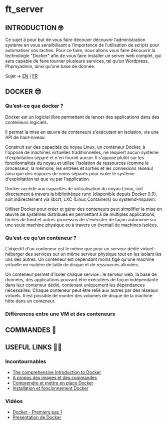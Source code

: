 # ft_server

## INTRODUCTION 🤓

Ce sujet à pour but de vous faire découvir découvrir l’administration système en vous sensibilisant a l’importance de l’utilisation de scripts pour automatiser vos taches. Pour ce faire, nous allons vous faire découvrir la technologie "Docker" afin de vous faire installer un server web complet, qui sera capable de faire tourner plusieurs services, tel qu’un Wordpress, Phpmyadmin, ainsi qu’une base de donnée.

Sujet -> [EN](https://github.com/tinaserra/ft_server/blob/master/links/ft_server_en.pdf) | [FR](https://github.com/tinaserra/ft_server/blob/master/links/ft_server_fr.pdf)

## DOCKER 😎

### Qu’est-ce que docker ?

Docker est un logiciel libre permettant de lancer des applications dans des conteneurs logiciels.

Il permet la mise en œuvre de conteneurs s'exécutant en isolation, via une API de haut-niveau. 

Construit sur des capacités du noyau Linux, un conteneur Docker, à l'opposé de machines virtuelles traditionnelles, ne requiert aucun système d'exploitation séparé et n'en fournit aucun. Il s'appuie plutôt sur les fonctionnalités du noyau et utilise l'isolation de ressources (comme le processeur, la mémoire, les entrées et sorties et les connexions réseau) ainsi que des espaces de noms séparés pour isoler le système d'exploitation tel que vu par l'application. 

Docker accède aux capacités de virtualisation du noyau Linux, soit directement à travers la bibliothèque runc (disponible depuis Docker 0.9), soit indirectement via libcrt, LXC (Linux Containers) ou systemd-nspawn.

Utiliser Docker pour créer et gérer des conteneurs peut simplifier la mise en œuvre de systèmes distribués en permettant à de multiples applications, tâches de fond et autres processus de s'exécuter de façon autonome sur une seule machine physique ou à travers un éventail de machines isolées. 

### Qu’est-ce qu’un conteneur ?

L'objectif d'un conteneur est le même que pour un serveur dédié virtuel : héberger des services sur un même serveur physique tout en les isolant les uns des autres. 
Un conteneur est cependant moins figé qu'une machine virtuelle en matière de taille de disque et de ressources allouées.

Un conteneur permet d'isoler chaque service : le serveur web, la base de données, des applications pouvant être exécutées de façon indépendante dans leur conteneur dédié, contenant uniquement les dépendances nécessaires. 
Chaque conteneur peut être relié aux autres par des réseaux virtuels. Il est possible de monter des volumes de disque de la machine hôte dans un conteneur.

### Différences entre une VM et des conteneurs

## COMMANDES 🦁

## USEFUL LINKS 🤙🏼

### Incontournables

* [The comprehensive Introduction to Docker](http://blog.brew.com.hk/introduction-to-docker/)
* [A propos des images et des commandes](https://www.wanadev.fr/24-tuto-docker-demarrer-docker-partie-2/)
* [Comprendre et mettre en place Docker](https://guillaumebriday.fr/comprendre-et-mettre-en-place-docker)
* [Installation et foncionnement Docker](https://www.ionos.fr/digitalguide/serveur/configuration/tutoriel-docker-installation-et-premiers-pas/)

### Vidéos

* [Docker - Premiers pas 1](https://www.youtube.com/watch?v=fdlZqRZXWOc)
* [Presentation de Docker](https://www.youtube.com/watch?v=XgKOC6X8W28)


